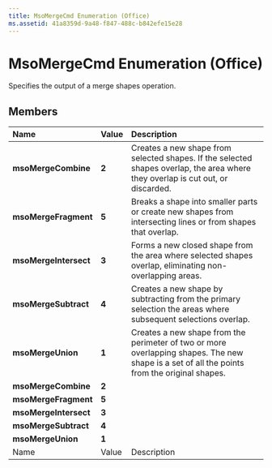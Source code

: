 ```yaml
---
title: MsoMergeCmd Enumeration (Office)
ms.assetid: 41a8359d-9a48-f847-488c-b842efe15e28
---
```



# MsoMergeCmd Enumeration (Office)

Specifies the output of a merge shapes operation.


## Members



|**Name**|**Value**|**Description**|
|:-----|:-----|:-----|
|**msoMergeCombine**|**2**|Creates a new shape from selected shapes. If the selected shapes overlap, the area where they overlap is cut out, or discarded. |
|**msoMergeFragment**|**5**|Breaks a shape into smaller parts or create new shapes from intersecting lines or from shapes that overlap.|
|**msoMergeIntersect**|**3**|Forms a new closed shape from the area where selected shapes overlap, eliminating non-overlapping areas.|
|**msoMergeSubtract**|**4**|Creates a new shape by subtracting from the primary selection the areas where subsequent selections overlap. |
|**msoMergeUnion**|**1**|Creates a new shape from the perimeter of two or more overlapping shapes. The new shape is a set of all the points from the original shapes.|
|**msoMergeCombine**|**2**||
|**msoMergeFragment**|**5**||
|**msoMergeIntersect**|**3**||
|**msoMergeSubtract**|**4**||
|**msoMergeUnion**|**1**||
|Name|Value|Description|

